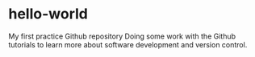 # hello-world
My first practice Github repository
Doing some work with the Github tutorials to learn more about software development and version control.
